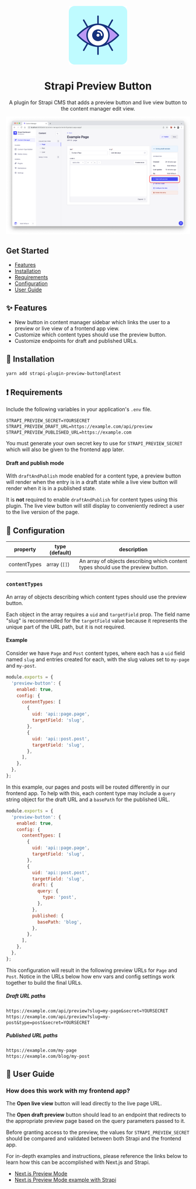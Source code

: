 <div align="center">
  <img style="width: 160px; height: auto;" src="public/logo.png" alt="Logo for Strapi preview button plugin" />
  <h1>Strapi Preview Button</h1>
  <p>A plugin for Strapi CMS that adds a preview button and live view button to the content manager edit view.</p>
  <img style="width: 960px; height: auto;" src="public/screenshot.png" alt="Screenshot for Strapi preview button plugin" />
</div>

## Get Started

* [Features](#features)
* [Installation](#installation)
* [Requirements](#requirements)
* [Configuration](#configuration)
* [User Guide](#user-guide)

## :sparkles: Features
* New button in content manager sidebar which links the user to a preview or live view of a frontend app view.
* Customize which content types should use the preview button.
* Customize endpoints for draft and published URLs.

## :gem: Installation
```bash
yarn add strapi-plugin-preview-button@latest
```

## :exclamation: Requirements
Include the following variables in your application's `.env` file.

```
STRAPI_PREVIEW_SECRET=YOURSECRET
STRAPI_PREVIEW_DRAFT_URL=https://example.com/api/preview
STRAPI_PREVIEW_PUBLISHED_URL=https://example.com
```

You must generate your own secret key to use for `STRAPI_PREVIEW_SECRET` which will also be given to the frontend app later.

#### Draft and publish mode
With `draftAndPublish` mode enabled for a content type, a preview button will render when the entry is in a draft state while a live view button will render when it is in a published state.

It is **not** required to enable `draftAndPublish` for content types using this plugin. The live view button will still display to conveniently redirect a user to the live version of the page.

## :wrench: Configuration
| property | type (default) | description |
| - | - | - |
| contentTypes | array (`[]`) | An array of objects describing which content types should use the preview button. |

### `contentTypes`
An array of objects describing which content types should use the preview button.

Each object in the array requires a `uid` and `targetField` prop. The field name "slug" is recommended for the `targetField` value because it represents the unique part of the URL path, but it is not required.

#### Example
Consider we have `Page` and `Post` content types, where each has a `uid` field named `slug` and entries created for each, with the slug values set to `my-page` and `my-post`.

```js
module.exports = {
  'preview-button': {
    enabled: true,
    config: {
      contentTypes: [
        {
          uid: 'api::page.page',
          targetField: 'slug',
        },
        {
          uid: 'api::post.post',
          targetField: 'slug',
        },
      ],
    },
  },
};
```

In this example, our pages and posts will be routed differently in our frontend app. To help with this, each content type may include a `query` string object for the draft URL and a `basePath` for the published URL.

```js
module.exports = {
  'preview-button': {
    enabled: true,
    config: {
      contentTypes: [
        {
          uid: 'api::page.page',
          targetField: 'slug',
        },
        {
          uid: 'api::post.post',
          targetField: 'slug',
          draft: {
            query: {
              type: 'post',
            },
          },
          published: {
            basePath: 'blog',
          },
        },
      ],
    },
  },
};
```

This configuration will result in the following preview URLs for `Page` and `Post`. Notice in the URLs below how env vars and config settings work together to build the final URLs.

##### Draft URL paths
```
https://example.com/api/preview?slug=my-page&secret=YOURSECRET
https://example.com/api/preview?slug=my-post&type=post&secret=YOURSECRET
```

##### Published URL paths
```
https://example.com/my-page
https://example.com/blog/my-post
```

## :blue_book: User Guide

### How does this work with my frontend app?

The **Open live view** button will lead directly to the live page URL.

The **Open draft preview** button should lead to an endpoint that redirects to the appropriate preview page based on the query parameters passed to it.

Before granting access to the preview, the values for `STRAPI_PREVIEW_SECRET` should be compared and validated between both Strapi and the frontend app.

For in-depth examples and instructions, please reference the links below to learn how this can be accomplished with Next.js and Strapi.

* [Next.js Preview Mode](https://nextjs.org/docs/advanced-features/preview-mode)
* [Next.js Preview Mode example with Strapi](https://github.com/vercel/next.js/tree/canary/examples/cms-strapi)
